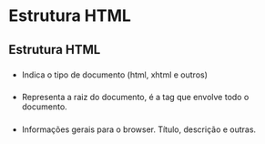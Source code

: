 # Estrutura HTML

## Estrutura HTML

### <!DOCTYPE html>
* Indica o tipo de documento (html, xhtml e outros)

### <html>
* Representa a raiz do documento, é a tag que envolve todo o documento.

### <head>
* Informações gerais para o browser. Título, descrição e outras.

### <title>
* Título do documento.

### <meta>
* Dados extras sobre o documento.

### <body>
* Conteúdo do site, aqui escrevemos toda a estrutura do documento.

### Exemplo
- arquivo.html
```
<!DOCTYPE html>
<html>
  <head>
    <meta charset="UTF-8">
    <title>Título da Página</title>
  </head>
  <body>
    <h1>Curso de HTML</h1>
  </body>
</html>
```